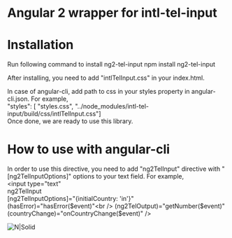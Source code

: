 
# Angular 2 wrapper for intl-tel-input

# Installation

Run following command to install ng2-tel-input
npm install ng2-tel-input

After installing, you need to add "intlTelInput.css" in your index.html.<br />

In case of angular-cli, add path to css in your styles property in angular-cli.json. For example,<br />
"styles": [
        "styles.css",
        "../node_modules/intl-tel-input/build/css/intlTelInput.css"]
<br />
Once done, we are ready to use this library.

# How to use with angular-cli

In order to use this directive, you need to add "ng2TelInput" directive with "[ng2TelInputOptions]" options to your text field. For example,<br />
<input type="text"<br />
        ng2TelInput<br />
        [ng2TelInputOptions]="{initialCountry: 'in'}"<br />
        (hasError)="hasError($event)"<br />
        (ng2TelOutput)="getNumber($event)"<br />
        (countryChange)="onCountryChange($event)" />

![N|Solid](https://github.com/gauravsoni119/ng2-tel-input/blob/master/example.png)
